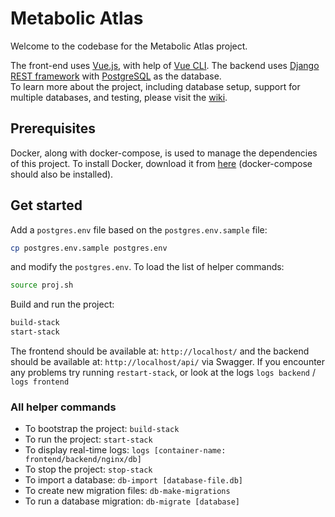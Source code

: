 # Metabolic Atlas
Welcome to the codebase for the Metabolic Atlas project.

The front-end uses [Vue.js](https://vuejs.org), with help of [Vue CLI](https://cli.vuejs.org/). The backend uses [Django REST framework](http://www.django-rest-framework.org) with [PostgreSQL](https://www.postgresql.org) as the database.  
To learn more about the project, including database setup, support for multiple databases, and testing, please visit the [wiki](https://github.com/SysBioChalmers/MetabolicAtlas/wiki).

## Prerequisites
Docker, along with docker-compose, is used to manage the dependencies of this project. To install Docker, download it from [here](https://www.docker.com/products/docker) (docker-compose should also be installed).

## Get started

Add a `postgres.env` file based on the `postgres.env.sample` file:
```bash
cp postgres.env.sample postgres.env
```
and modify the `postgres.env`. To load the list of helper commands:
```bash
source proj.sh
```

Build and run the project:
```bash
build-stack
start-stack
```

The frontend should be available at: `http://localhost/` and the backend should be available at: `http://localhost/api/` via Swagger. If you encounter any problems try running `restart-stack`, or look at the logs `logs backend` / `logs frontend`

### All helper commands

* To bootstrap the project: `build-stack`
* To run the project: `start-stack`
* To display real-time logs: `logs [container-name: frontend/backend/nginx/db]`
* To stop the project: `stop-stack`
* To import a database: `db-import [database-file.db]`
* To create new migration files: `db-make-migrations`
* To run a database migration: `db-migrate [database]`
